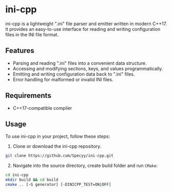 # ini-cpp

ini-cpp is a lightweight ".ini" file parser and emitter written in modern C++17. It provides an easy-to-use interface for reading and writing configuration files in the INI file format.

## Features

- Parsing and reading ".ini" files into a convenient data structure.
- Accessing and modifying sections, keys, and values programmatically.
- Emitting and writing configuration data back to ".ini" files.
- Error handling for malformed or invalid INI files.

## Requirements

- C++17-compatible compiler

## Usage

To use ini-cpp in your project, follow these steps:

1. Clone or download the ini-cpp repository. 
```sh
git clone https://github.com/Specyy/ini-cpp.git
```
2. Navigate into the source directory, create build folder and run `CMake`:
```sh
cd ini-cpp
mkdir build && cd build
cmake .. [-G generator] [-DINICPP_TEST=ON|OFF]
```
